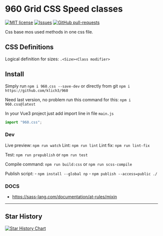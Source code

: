 
# 960 Grid CSS Speed classes

[![MIT license](https://img.shields.io/badge/license-MIT-brightgreen.svg)](http://opensource.org/licenses/MIT)
[![Issues](https://img.shields.io/github/issues/klich3/960.svg)]( https://github.com/klich3/960/issues )
[![GitHub pull-requests](https://img.shields.io/github/issues-pr/klich3/960.svg)](https://GitHub.com/klich3/960/pull/)


Css base mos used methods in one css file.

## CSS Definitions

Logical definition for sizes: `.<Size><Class modifier>`

## Install

Simply run `npm i 960.css --save-dev` or directly from git `npm i https://github.com/klich3/960`

Need last version, no problem run this command for this: `npm i 960.css@latest`

In your Vue3 project just add import line in file `main.js` 

```javascript
import "960.css";
```

### Dev

Live preview: `npm run watch`
Lint: `npm run lint`
Lint fix: `npm run lint-fix`

Test:  `npm run prepublish` or `npm run test`

Compile command: `npm run build:css` or `npm run scss-compile`

Publish script: 
    - `npm install --global np`
    - `npm publish --access=public ./`

### DOCS

* https://sass-lang.com/documentation/at-rules/mixin

---

## Star History

[![Star History Chart](https://api.star-history.com/svg?repos=klich3/960&type=Date)](https://star-history.com/#klich3/960&Date)